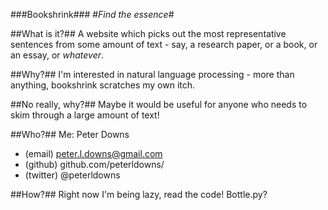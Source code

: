 ###Bookshrink###
#*Find the essence*#

##What is it?##
A website which picks out the most representative sentences from some amount of text - say, a research paper, or a book, or an essay, or *whatever*.

##Why?##
I'm interested in natural language processing - more than anything, bookshrink scratches my own itch.

##No really, why?##
Maybe it would be useful for anyone who needs to skim through a large amount of text!

##Who?##
Me: Peter Downs
* (email) peter.l.downs@gmail.com
* (github) github.com/peterldowns/
* (twitter) @peterldowns

##How?##
Right now I'm being lazy, read the code!
Bottle.py?

